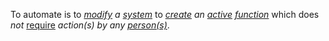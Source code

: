 To automate is to *[modify](https://github.com/gcassel/Modular-Organization-Terminology/blob/master/terms/modify.md) a [system](https://github.com/gcassel/Modular-Organization-Terminology/blob/master/terms/system.md)* to *[create](https://github.com/gcassel/Modular-Organization-Terminology/blob/master/terms/creation.md) an [active](https://github.com/gcassel/Modular-Organization-Terminology/blob/master/terms/active.md) [function](https://github.com/gcassel/Modular-Organization-Terminology/blob/master/terms/function.md)* which does *not* [require](https://github.com/gcassel/Modular-Organization-Terminology/blob/master/terms/require.md) *action(s) by any [person(s)](https://github.com/gcassel/Modular-Organization-Terminology/blob/master/terms/person.md)*.

